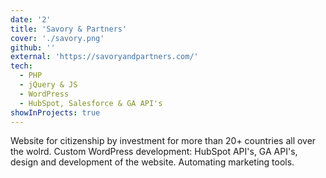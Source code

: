 ```yaml
---
date: '2'
title: 'Savory & Partners'
cover: './savory.png'
github: ''
external: 'https://savoryandpartners.com/'
tech:
  - PHP
  - jQuery & JS
  - WordPress
  - HubSpot, Salesforce & GA API's
showInProjects: true
---
```


Website for citizenship by investment for more than 20+ countries all over the wolrd. 
Custom WordPress development: HubSpot API's, GA API's, design and development of the website. Automating marketing tools.

